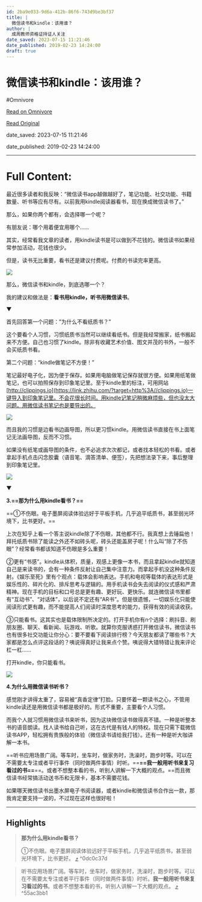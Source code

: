 ```yaml
---
id: 2ba9e033-9d6a-412b-86f6-743d9be3bf37
title: |
  微信读书和kindle：该用谁？
author: |
  成周​教师资格证持证人​关注
date_saved: 2023-07-15 11:21:46
date_published: 2019-02-23 14:24:00
draft: true
---
```


# 微信读书和kindle：该用谁？
#Omnivore

[Read on Omnivore](https://omnivore.app/me/kindle-1895a24c406)

[Read Original](https://zhuanlan.zhihu.com/p/57502174)

date_saved: 2023-07-15 11:21:46

date_published: 2019-02-23 14:24:00

--- 

# Full Content: 

最近很多读者和我反映：“微信读书app越做越好了，笔记功能、社交功能、书籍数量、听书等应有尽有。以前我用kindle阅读器看书，现在换成微信读书了。”

那么，如果你两个都有，会选择哪一个呢？  

有朋友说：哪个用着便宜用哪个……  

其实，经常看我文章的读者，用kindle读书是可以做到不花钱的。微信读书如果经常参加活动，花钱也很少。

但是，读书无比重要，看书还是建议付费呢。付费的书读完率更高。

![](https://proxy-prod.omnivore-image-cache.app/819x460,s-FmIqvCJGzRgTOqClP8C9al9TlMLQ-8wYkepMvw7MUU/https://pic4.zhimg.com/v2-4a50aa57b9bdef1e94eda93a0b5c028f_b.jpg)

那么，微信读书和kindle，到底选哪一个？  

我的建议和做法是：**看书用kindle，听书用微信读书**。

▼

首先回答第一个问题：”为什么不看纸质书？”  

这个要看个人习惯，习惯纸质书当然可以继续看纸书。但是我经常搬家，纸书搬起来不方便。自己也习惯了kindle。除非有收藏艺术价值、图文并茂的书外，一般不会买纸质书看。

第二个问题：“kindle做笔记不方便！”

笔记最好电子化，因为便于保存。如果用电脑做笔记保存就很方便。如果用纸笔做笔记，也可以拍照保存到印象笔记里。至于kindle里的标注，可用网站[http://clippings.io](https://link.zhihu.com/?target=http%3A//clippings.io)一键导入到印象笔记里。不会花很长时间。用kindle记笔记稍微麻烦些，但也没太大问题。用微信读书笔记也是要导出的。

![](https://proxy-prod.omnivore-image-cache.app/927x497,sFZCeHLSrhjH-xsdKP2MjSkFF1b2alL0g1ukZm-UXRVc/https://pic1.zhimg.com/v2-aeca5575eb87e1088a94600859eff124_b.jpg)

而且我的习惯是边看书边画导图，所以更习惯kindle。用微信读书直接在书上面笔记无法画导图，反而不习惯。  

如果没有纸笔或画导图的条件，也不必追求次次都记，或者找本轻松的书看。或者拿起手机点击闪念胶囊（语音笔、滴答清单、便签），先把想法录下来，事后整理到印象笔记里。

![](https://proxy-prod.omnivore-image-cache.app/1080x640,suhDXxZRA09h6L1G_dna5zdlhG4CexWBB8RoiifnF0_I/https://pic1.zhimg.com/v2-1d59638affd171ce77ab13d6c3813614_b.jpg)

▼

**3.==那为什么用kindle看书？==**  

==①不伤眼。电子墨屏阅读体验远好于平板手机，几乎追平纸质书，甚至弱光环境下，比书更好。==

上次在知乎上看一个答主说kindle除了不伤眼，其他都不行。我真想上去锤扁他！拜托纸质书除了能读之外还不如砖头呢，砖头还能盖房子呢！什么叫“除了不伤眼”？经常看书都该知道不伤眼是多么重要！

②更有“书感”。kindle从体积，质量，观感上更像一本书，而且拿起kindle就知道自己是来读书的，会有一种条件反射让自己集中注意力。而拿起手机没这种条件反射。《娱乐至死》里有个观点：载体会影响表达。手机和电视等载体的表达形式是娱乐性的、碎片化的、排斥思考与逻辑的。用手机读书会失去阅读的仪式感和严肃精神。现在手机的目标和口号总是更有趣、更好玩、更快乐。就连微信读书里都有“互动书”、“对话体”，以后说不定还有“AR书”。但是很遗憾，一切娱乐化只能使阅读形式更有趣，而不能提高人们阅读时深度思考的能力，获得有效的阅读收获。

③只能看书。这其实也是载体限制所决定的。打开手机你有n个选择：刷抖音、刷朋友圈、聊天、看新闻、玩游戏、听歌。就算你克服诱惑打开微信读书，微信读书也有很多社交功能让你分心：要不要看下阅读排行榜？今天朋友都读了哪些书？大家都是怎么点评这段话的？咦说得真好让我来点个赞。咦说得大错特错让我来评论杠一杠……

打开kindle，你只能看书。

![](https://proxy-prod.omnivore-image-cache.app/1000x749,sQwTLNeqkzTple9_2zi8KQjCH1Q5O2YgydyJy1NEbslI/https://pic4.zhimg.com/v2-7a3bc74ded3d3ec48ab420bf8a390733_b.jpg)

**4.为什么用微信读书听书？**  

感觉刚才讲得太重了，容易被“真香定律”打脸。只要怀着一颗读书之心，不管用kindle读还是用微信读书都是极好的。形式不重要，主要看个人习惯。

而我个人就习惯用微信读书来听书，因为这块微信读书做得真不错。一种是听整本书的语音朗读。找人读书给自己听，这在古代是有钱人的特权。现在只需下载微信读书APP，轻松拥有贵族般的体验（微信读书请给我打钱）。还有一种是听大咖讲解一本书。

==听书应用场景广阔。等车时，坐车时，做家务时，洗澡时，跑步时等。可以在不需要太专注或者平行事件（同时做两件事情）时听。==**==我一般用听书来复习看过的书==**==。或者不想整本看的书，听别人讲解一下大概的观点。==而且微信读书经常搞活动送书币和无限卡，基本不需要花钱。

如果哪天微信读书出墨水屏电子书阅读器，或者kindle和微信读书合作出一款，那我肯定要支持一波的，不过现在这样也很好啦！

---

## Highlights

> **那为什么用kindle看书？**  
> 
> ①不伤眼。电子墨屏阅读体验远好于平板手机，几乎追平纸质书，甚至弱光环境下，比书更好。 [⤴️](https://omnivore.app/me/kindle-1895a24c406#0dc0c37d-4822-4b02-a7a1-58f522020d8a)  ^0dc0c37d

> 听书应用场景广阔。等车时，坐车时，做家务时，洗澡时，跑步时等。可以在不需要太专注或者平行事件（同时做两件事情）时听。**我一般用听书来复习看过的书**。或者不想整本看的书，听别人讲解一下大概的观点。 [⤴️](https://omnivore.app/me/kindle-1895a24c406#55ac3bb1-0173-4491-9637-ed4cc2f40ab6)  ^55ac3bb1

